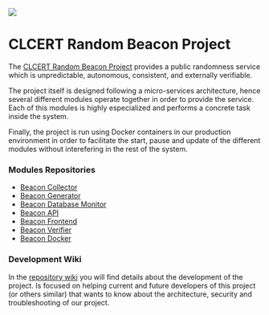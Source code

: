 ![](https://www.clcert.cl/img/logo-clcert.png)

# CLCERT Random Beacon Project

The [CLCERT Random Beacon Project](https://beacon.clcert.cl) provides a public randomness service which is unpredictable, autonomous, consistent, and externally verifiable.

The project itself is designed following a micro-services architecture, hence several different modules operate together in order to provide the service. Each of this modules is highly especialized and performs a concrete task inside the system.

Finally, the project is run using Docker containers in our production environment in order to facilitate the start, pause and update of the different modules without interefering in the rest of the system.

### Modules Repositories

* [Beacon Collector](https://www.github.com/clcert/beacon-collector)
* [Beacon Generator](https://www.github.com/clcert/beacon-record-generator)
* [Beacon Database Monitor](https://www.github.com/clcert/beacon-monitor)
* [Beacon API](https://www.github.com/clcert/beacon-api)
* [Beacon Frontend](https://www.github.com/clcert/beacon-frontend)
* [Beacon Verifier](https://www.github.com/clcert/beacon-verifier)
* [Beacon Docker](https://www.github.com/clcert/beacon-docker)


### Development Wiki

In the [repository wiki](https://github.com/clcert/random-beacon/wiki) you will find details about the development of the project. Is focused on helping current and future developers of this project (or others similar) that wants to know about the architecture, security and troubleshooting of our project.
